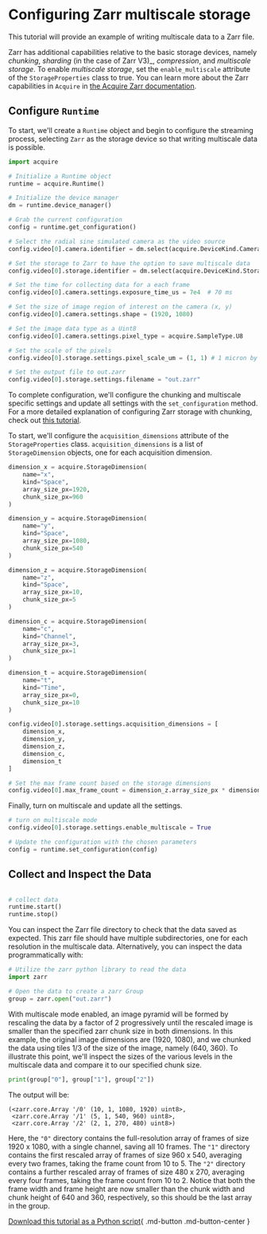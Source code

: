 # Configuring Zarr multiscale storage

This tutorial will provide an example of writing multiscale data to a Zarr file.

Zarr has additional capabilities relative to the basic storage devices, namely _chunking_, _sharding_ (in the case of Zarr V3)_, _compression_, and _multiscale storage_. To enable _multiscale storage_, set the `enable_multiscale` attribute of the `StorageProperties` class to true. You can learn more about the Zarr capabilities in `Acquire` in [the Acquire Zarr documentation](https://github.com/acquire-project/acquire-driver-zarr).

## Configure `Runtime`
To start, we'll create a `Runtime` object and begin to configure the streaming process, selecting `Zarr` as the storage device so that writing multiscale data is possible.

```python
import acquire

# Initialize a Runtime object
runtime = acquire.Runtime()

# Initialize the device manager
dm = runtime.device_manager()

# Grab the current configuration
config = runtime.get_configuration()

# Select the radial sine simulated camera as the video source
config.video[0].camera.identifier = dm.select(acquire.DeviceKind.Camera, "simulated: radial sin")

# Set the storage to Zarr to have the option to save multiscale data
config.video[0].storage.identifier = dm.select(acquire.DeviceKind.Storage, "Zarr")

# Set the time for collecting data for a each frame
config.video[0].camera.settings.exposure_time_us = 7e4  # 70 ms

# Set the size of image region of interest on the camera (x, y)
config.video[0].camera.settings.shape = (1920, 1080)

# Set the image data type as a Uint8
config.video[0].camera.settings.pixel_type = acquire.SampleType.U8

# Set the scale of the pixels
config.video[0].storage.settings.pixel_scale_um = (1, 1) # 1 micron by 1 micron

# Set the output file to out.zarr
config.video[0].storage.settings.filename = "out.zarr"
```

To complete configuration, we'll configure the chunking and multiscale specific settings and update all settings with the `set_configuration` method. For a more detailed explanation of configuring Zarr storage with chunking, check out [this tutorial](./chunked.md).

To start, we'll configure the `acquisition_dimensions` attribute of the `StorageProperties` class. `acquisition_dimensions` is a list of `StorageDimension` objects, one for each acquisition dimension.  

```python
dimension_x = acquire.StorageDimension(
    name="x",
    kind="Space",
    array_size_px=1920,
    chunk_size_px=960
)

dimension_y = acquire.StorageDimension(
    name="y",
    kind="Space",
    array_size_px=1080,
    chunk_size_px=540
)

dimension_z = acquire.StorageDimension(
    name="z",
    kind="Space",
    array_size_px=10,
    chunk_size_px=5
)

dimension_c = acquire.StorageDimension(
    name="c",
    kind="Channel",
    array_size_px=3,
    chunk_size_px=1
)

dimension_t = acquire.StorageDimension(
    name="t",
    kind="Time",
    array_size_px=0,
    chunk_size_px=10
)

config.video[0].storage.settings.acquisition_dimensions = [
    dimension_x,
    dimension_y,
    dimension_z,
    dimension_c,
    dimension_t
]

# Set the max frame count based on the storage dimensions
config.video[0].max_frame_count = dimension_z.array_size_px * dimension_c.array_size_px * dimension_t.chunk_size_px # 300
```

Finally, turn on multiscale and update all the settings.

```python
# turn on multiscale mode
config.video[0].storage.settings.enable_multiscale = True

# Update the configuration with the chosen parameters
config = runtime.set_configuration(config)
```
## Collect and Inspect the Data

```python

# collect data
runtime.start()
runtime.stop()
```

You can inspect the Zarr file directory to check that the data saved as expected. This zarr file should have multiple subdirectories, one for each resolution in the multiscale data. Alternatively, you can inspect the data programmatically with:

```python
# Utilize the zarr python library to read the data
import zarr

# Open the data to create a zarr Group
group = zarr.open("out.zarr")
```
With multiscale mode enabled, an image pyramid will be formed by rescaling the data by a factor of 2 progressively until the rescaled image is smaller than the specified zarr chunk size in both dimensions. In this example, the original image dimensions are (1920, 1080), and we chunked the data using tiles 1/3 of the size of the image, namely (640, 360). To illustrate this point, we'll inspect the sizes of the various levels in the multiscale data and compare it to our specified chunk size.

```python
print(group["0"], group["1"], group["2"])
```

The output will be:

```
(<zarr.core.Array '/0' (10, 1, 1080, 1920) uint8>,
 <zarr.core.Array '/1' (5, 1, 540, 960) uint8>,
 <zarr.core.Array '/2' (2, 1, 270, 480) uint8>)
```

Here, the `"0"` directory contains the full-resolution array of frames of size 1920 x 1080, with a single channel, saving all 10 frames.
The `"1"` directory contains the first rescaled array of frames of size 960 x 540, averaging every two frames, taking the frame count from 10 to 5.
The `"2"` directory contains a further rescaled array of frames of size 480 x 270, averaging every four frames, taking the frame count from 10 to 2. Notice that both the frame width and frame height are now smaller than the chunk width and chunk height of 640 and 360, respectively, so this should be the last array in the group.

[Download this tutorial as a Python script](multiscale.py){ .md-button .md-button-center }
